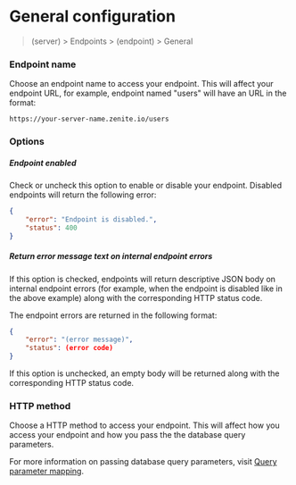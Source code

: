 # General configuration

> (server) > Endpoints > (endpoint) > General

### Endpoint name

Choose an endpoint name to access your endpoint. This will affect your endpoint URL, for example, endpoint named "users" will have an URL in the format:

```
https://your-server-name.zenite.io/users
```

### Options

##### Endpoint enabled

Check or uncheck this option to enable or disable your endpoint. Disabled endpoints will return the following error:

```json
{
    "error": "Endpoint is disabled.",
    "status": 400
}
```

##### Return error message text on internal endpoint errors

If this option is checked, endpoints will return descriptive JSON body on internal endpoint errors (for example, when the endpoint is disabled like in the above example) along with the corresponding HTTP status code.

The endpoint errors are returned in the following format:

```json
{
    "error": "(error message)",
    "status": (error code)
}
```

If this option is unchecked, an empty body will be returned along with the corresponding HTTP status code.

### HTTP method

Choose a HTTP method to access your endpoint. This will affect how you access your endpoint and how you pass the the database query parameters.

For more information on passing database query parameters, visit [Query parameter mapping](endpoints/mapping.md).